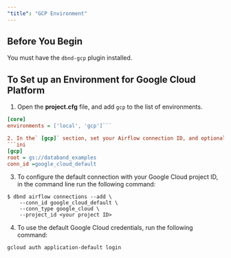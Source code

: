 ```yaml
---
"title": "GCP Environment"
---
```

## Before You Begin
You must have the `dbnd-gcp` plugin installed.

## To Set up an Environment for Google Cloud Platform
1. Open the **project.cfg** file, and add `gcp` to the list of environments.
```ini
[core]
environments = ['local', 'gcp']```

2. In the` [gcp]` section, set your Airflow connection ID, and optionally provide the root bucket/folder for your metadata store.
```ini 
[gcp]
root = gs://databand_examples
conn_id =google_cloud_default
```

3. To configure the default connection with your Google Cloud project ID, in the command line run the following command:
```shell
$ dbnd airflow connections --add \
    --conn_id google_cloud_default \
    --conn_type google_cloud \
    --project_id <your project ID>
```

4. To use the default Google Cloud credentials, run the following command:
```shell
gcloud auth application-default login
```